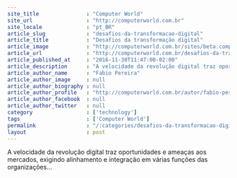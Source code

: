```yaml
---
site_title               : "Computer World"
site_url                 : "http://computerworld.com.br"
site_locale              : "pt_BR"
article_slug             : "desafios-da-transformacao-digital"
article_title            : "Desafios da transformação digital"
article_image            : "http://computerworld.com.br/sites/beta.computerworld.com.br/files/news_articles/tramsformacao_digital.jpg"
article_url              : "http://computerworld.com.br/desafios-da-transformacao-digital"
article_published_at     : "2016-11-30T11:47:00-02:00"
article_description      : "A velocidade da revolução digital traz oportunidades e ameaças aos mercados, exigindo alinhamento e integração em várias funções das organizações..."
article_author_name      : "Fabio Pereira"
article_author_image     : null
article_author_biography : null
article_author_profile   : "http://computerworld.com.br/autor/fabio-pereira"
article_author_facebook  : null
article_author_twitter   : null
category                 : ['technology']
tags                     : ['Computer World']
permalink                : "/:categories/desafios-da-transformacao-digital/"
layout                   : post
---
```


A velocidade da revolução digital traz oportunidades e ameaças aos mercados, exigindo alinhamento e integração em várias funções das organizações...
